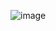 
![image](https://github.com/successjun/CPE-322/assets/123031251/e85a1f65-f12d-4a4c-b640-861dd5563f93)
